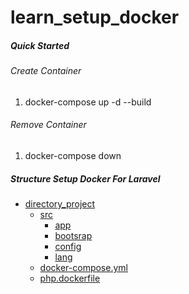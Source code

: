 # learn_setup_docker
##### Quick Started
###### Create Container
1. docker-compose up -d --build

###### Remove Container
1. docker-compose down 

##### Structure Setup Docker For Laravel
* [directory_project](./tree-md)
    * [src](./dir2)
        * [app](./dir2)
        * [bootsrap](./dir2)
        * [config](./dir2)
        * [lang](./dir2)
    * [docker-compose.yml](./dir2/docker-compose.yml)
    * [php.dockerfile](./dir2/php.dockerfile)